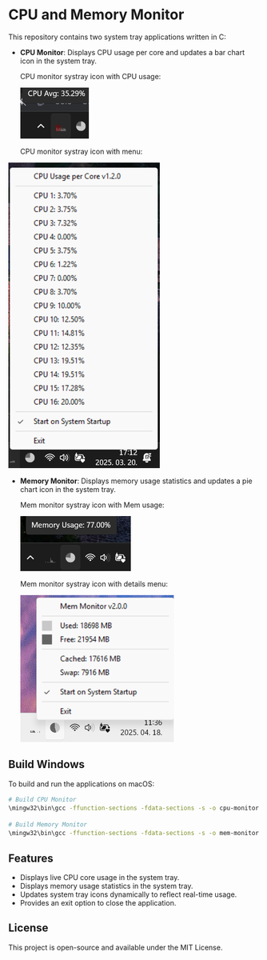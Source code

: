 # CPU and Memory Monitor

This repository contains two system tray applications written in C:
- **CPU Monitor**: Displays CPU usage per core and updates a bar chart icon in the system tray.


  CPU monitor systray icon with CPU usage:

  ![CPU tooltip](images/cpu_icon_tooltip.png "CPU monitor systray icon with CPU usage")


  CPU monitor systray icon with menu:

 ![CPU menu](images/cpu_menu.png "CPU monitor systray icon with menu")

- **Memory Monitor**: Displays memory usage statistics and updates a pie chart icon in the system tray.


  Mem monitor systray icon with Mem usage:

  ![Memory tooltip](images/mem_tooltip.png "Mem monitor systray icon with Mem usage")

  Mem monitor systray icon with details menu:

  ![Mem menu](images/mem_menu.png "Mem monitor systray icon with details menu")


## Build Windows

To build and run the applications on macOS:

```sh
# Build CPU Monitor
\mingw32\bin\gcc -ffunction-sections -fdata-sections -s -o cpu-monitor cpu-monitor.c cpu-monitor_res.o -lpdh -mwindows -lwinmm -Wl,--gc-sections -static-libgcc

# Build Memory Monitor
\mingw32\bin\gcc -ffunction-sections -fdata-sections -s -o mem-monitor mem-monitor.c mem-monitor_res.o -lpdh -mwindows -lwinmm -Wl,--gc-sections -static-libgcc
```

## Features
- Displays live CPU core usage in the system tray.
- Displays memory usage statistics in the system tray.
- Updates system tray icons dynamically to reflect real-time usage.
- Provides an exit option to close the application.

## License
This project is open-source and available under the MIT License.


